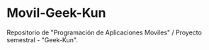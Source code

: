 # Movil-Geek-Kun
Repositorio de "Programación de Aplicaciones Moviles" / Proyecto semestral - "Geek-Kun". 
